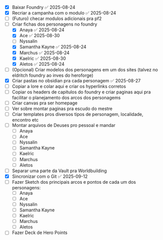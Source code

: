 - [x] Baixar Foundry ✅ 2025-08-24
- [x] Recriar a campanha com o modulo ✅ 2025-08-24
- [ ] (Futuro) checar modulos adicionais pra pf2
- [ ] Criar fichas dos personagens no foundry
	- [x] Anaya ✅ 2025-08-24
	- [x] Ace ✅ 2025-08-30
	- [ ] Nyssalin
	- [x] Samantha Kayne ✅ 2025-08-24
	- [x] Marchus ✅ 2025-08-24
	- [x] Kaelric ✅ 2025-08-30
	- [x] Aletos ✅ 2025-08-24
- [ ] (Opcional) Criar modelos dos personagens em um dos sites (talvez no eldritch foundry ao inves do heroforge)
- [x] Criar pastas no obsidian pra cada personagem ✅ 2025-08-27
- [ ] Copiar a lore e colar aqui e criar os hyperlinks corretos
- [ ] Copiar os headers de capitulos do foundry e criar paginas aqui pra facilitar o planejamento dos arcos dos personagems
- [ ] Criar canvas pra ser homepage
- [ ] Ver sobre montar paginas pra escudo do mestre
- [ ] Criar templates pros diversos tipos de personagem, localidade, encontro etc
- [ ] Montar arquivos de Deuses pro pessoal e mandar
	- [ ] Anaya
	- [ ] Ace
	- [ ] Nyssalin
	- [ ] Samantha Kayne
	- [ ] Kaelric
	- [ ] Marchus
	- [ ] Aletos
- [ ] Separar uma parte da Vault pra Worldbuilding
- [x] Sincronizar com o Git ✅ 2025-09-12
- [ ] Fazer Sketch dos principais arcos e pontos de cada um dos personagens:
	- [ ] Anaya
	- [ ] Ace
	- [ ] Nyssalin
	- [ ] Samantha Kayne
	- [ ] Kaelric
	- [ ] Marchus
	- [ ] Aletos
- [ ] Fazer Deck de Hero Points